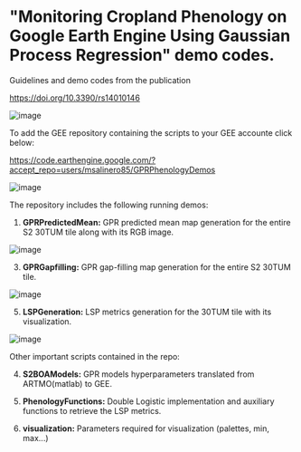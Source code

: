 # "Monitoring Cropland Phenology on Google Earth Engine Using Gaussian Process Regression" demo codes.


Guidelines and demo codes from the publication

https://doi.org/10.3390/rs14010146

![image](https://user-images.githubusercontent.com/9076763/169662944-b7b6f85d-8251-4839-9d97-0b65d3e882fa.png)

To add the GEE repository containing the scripts to your GEE accounte click below:

https://code.earthengine.google.com/?accept_repo=users/msalinero85/GPRPhenologyDemos

![image](https://user-images.githubusercontent.com/9076763/169662967-9ba86550-69c0-4d8a-909a-de15d981f081.png)

The repository includes the following running demos:
1. **GPRPredictedMean:** GPR predicted mean map generation for the entire S2 30TUM tile along with its RGB image.

![image](https://user-images.githubusercontent.com/9076763/169663066-330fc7f6-e655-4a2b-80b5-fbb51267581f.png)

3. **GPRGapfilling:** GPR gap-filling map generation for the entire S2 30TUM tile.

![image](https://user-images.githubusercontent.com/9076763/169663089-a90f7b97-6d73-485e-b3ab-ccfc565bb394.png)

5. **LSPGeneration:** LSP metrics generation for the 30TUM tile with its visualization.

![image](https://user-images.githubusercontent.com/9076763/169663157-a91183a4-6cb2-4014-baa9-317cc11b46a5.png)


Other important scripts contained in the repo:

4. **S2BOAModels:** GPR models hyperparameters translated from ARTMO(matlab) to GEE.

6. **PhenologyFunctions:** Double Logistic implementation and auxiliary functions to retrieve the LSP metrics.

8. **visualization:** Parameters required for visualization (palettes, min, max...) 

